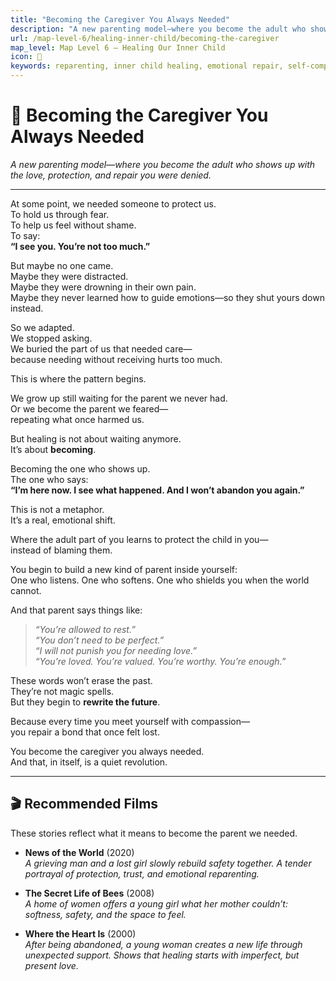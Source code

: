 ```yaml
---
title: "Becoming the Caregiver You Always Needed"
description: "A new parenting model—where you become the adult who shows up with the love, protection, and repair you were denied."
url: /map-level-6/healing-inner-child/becoming-the-caregiver
map_level: Map Level 6 – Healing Our Inner Child
icon: 🧸
keywords: reparenting, inner child healing, emotional repair, self-compassion, parenting wounds, childhood trauma, nervous system, caregiving
---
```


# 🧸 Becoming the Caregiver You Always Needed  
_A new parenting model—where you become the adult who shows up with the love, protection, and repair you were denied._

---

At some point, we needed someone to protect us.  
To hold us through fear.  
To help us feel without shame.  
To say:  
**“I see you. You’re not too much.”**

But maybe no one came.  
Maybe they were distracted.  
Maybe they were drowning in their own pain.  
Maybe they never learned how to guide emotions—so they shut yours down instead.

So we adapted.  
We stopped asking.  
We buried the part of us that needed care—  
because needing without receiving hurts too much.

This is where the pattern begins.

We grow up still waiting for the parent we never had.  
Or we become the parent we feared—  
repeating what once harmed us.

But healing is not about waiting anymore.  
It’s about **becoming**.

Becoming the one who shows up.  
The one who says:  
**“I’m here now. I see what happened. And I won’t abandon you again.”**

This is not a metaphor.  
It’s a real, emotional shift.

Where the adult part of you learns to protect the child in you—  
instead of blaming them.

You begin to build a new kind of parent inside yourself:  
One who listens. One who softens. One who shields you when the world cannot.

And that parent says things like:

> *“You’re allowed to rest.”*  
> *“You don’t need to be perfect.”*  
> *“I will not punish you for needing love.”*  
> *“You’re loved. You’re valued. You’re worthy. You’re enough.”*

These words won’t erase the past.  
They’re not magic spells.  
But they begin to **rewrite the future**.

Because every time you meet yourself with compassion—  
you repair a bond that once felt lost.

You become the caregiver you always needed.  
And that, in itself, is a quiet revolution.

---

## 🎬 Recommended Films  
These stories reflect what it means to become the parent we needed.

- **News of the World** (2020)  
  _A grieving man and a lost girl slowly rebuild safety together. A tender portrayal of protection, trust, and emotional reparenting._

- **The Secret Life of Bees** (2008)  
  _A home of women offers a young girl what her mother couldn’t: softness, safety, and the space to feel._

- **Where the Heart Is** (2000)  
  _After being abandoned, a young woman creates a new life through unexpected support. Shows that healing starts with imperfect, but present love._